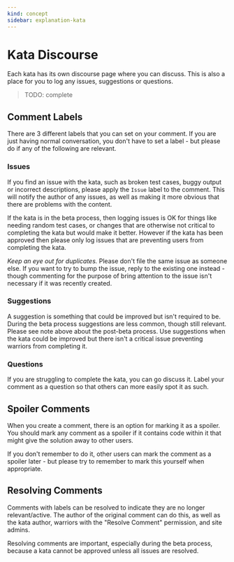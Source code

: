 ```yaml
---
kind: concept
sidebar: explanation-kata
---
```


# Kata Discourse

Each kata has its own discourse page where you can discuss. This is also a place for you to log any issues, suggestions or questions.

> TODO: complete

## Comment Labels

There are 3 different labels that you can set on your comment. If you are just having normal conversation, you don't have to set a label - but please do if any of the following are relevant.

### Issues

If you find an issue with the kata, such as broken test cases, buggy output or incorrect descriptions, please apply the `Issue` label to the comment. This will notify the author of any issues, as well as making it more obvious that there are problems with the content.

If the kata is in the beta process, then logging issues is OK for things like needing random test cases, or changes that are otherwise not critical to completing the kata but would make it better. However if the kata has been approved then please only log issues that are preventing users from completing the kata.

_Keep an eye out for duplicates._ Please don't file the same issue as someone else. If you want to try to bump the issue, reply to the existing one instead - though commenting for the purpose of bring attention to the issue isn't necessary if it was recently created.

### Suggestions

A suggestion is something that could be improved but isn't required to be. During the beta process suggestions are less common, though still relevant. Please see note above about the post-beta process. Use suggestions when the kata could be improved but there isn't a critical issue preventing warriors from completing it.

### Questions

If you are struggling to complete the kata, you can go discuss it. Label your comment as a question so that others can more easily spot it as such.

## Spoiler Comments

When you create a comment, there is an option for marking it as a spoiler. You should mark any comment as a spoiler if it contains code within it that might give the solution away to other users.

If you don't remember to do it, other users can mark the comment as a spoiler later - but please try to remember to mark this yourself when appropriate.

## Resolving Comments

Comments with labels can be resolved to indicate they are no longer relevant/active. The author of the original comment can do this, as well as the kata author, warriors with the "Resolve Comment" permission, and site admins.

Resolving comments are important, especially during the beta process, because a kata cannot be approved unless all issues are resolved.
